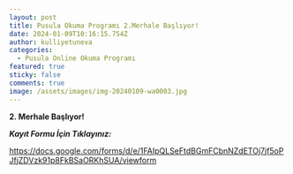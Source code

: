 ```yaml
---
layout: post
title: Pusula Okuma Programı 2.Merhale Başlıyor!
date: 2024-01-09T10:16:15.754Z
author: kulliyetuneva
categories:
  - Pusula Online Okuma Programı
featured: true
sticky: false
comments: true
image: /assets/images/img-20240109-wa0003.jpg
---
```

**2﻿. Merhale Başlıyor!**

***K﻿ayıt Formu İçin Tıklayınız:***

<https://docs.google.com/forms/d/e/1FAIpQLSeFtdBGmFCbnNZdETOj7jf5oPJfjZDVzk91p8FkBSaORKhSUA/viewform>